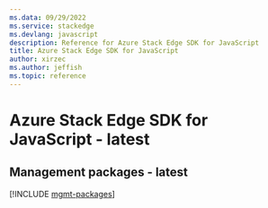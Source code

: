 ```yaml
---
ms.data: 09/29/2022
ms.service: stackedge
ms.devlang: javascript
description: Reference for Azure Stack Edge SDK for JavaScript
title: Azure Stack Edge SDK for JavaScript
author: xirzec
ms.author: jeffish
ms.topic: reference
---
```

# Azure Stack Edge SDK for JavaScript - latest

## Management packages - latest
[!INCLUDE [mgmt-packages](stack-edge-mgmt-index.md)]